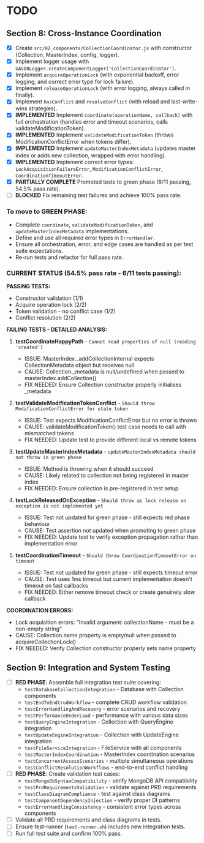 # TODO

## Section 8: Cross-Instance Coordination

- [x] Create `src/02_components/CollectionCoordinator.js` with constructor (Collection, MasterIndex, config, logger).
- [x] Implement logger usage with `GASDBLogger.createComponentLogger('CollectionCoordinator')`.
- [x] Implement `acquireOperationLock` (with exponential backoff, error logging, and correct error type for lock failure).
- [x] Implement `releaseOperationLock` (with error logging, always called in finally).
- [x] Implement `hasConflict` and `resolveConflict` (with reload and last-write-wins strategies).
- [x] **IMPLEMENTED** Implement `coordinate(operationName, callback)` with full orchestration (handles error and timeout scenarios, calls validateModificationToken).
- [x] **IMPLEMENTED** Implement `validateModificationToken` (throws ModificationConflictError when tokens differ).
- [x] **IMPLEMENTED** Implement `updateMasterIndexMetadata` (updates master index or adds new collection, wrapped with error handling).
- [x] **IMPLEMENTED** Implement correct error types: `LockAcquisitionFailureError`, `ModificationConflictError`, `CoordinationTimeoutError`.
- [x] **PARTIALLY COMPLETE** Promoted tests to green phase (6/11 passing, 54.5% pass rate).
- [ ] **BLOCKED** Fix remaining test failures and achieve 100% pass rate.

### To move to GREEN PHASE:
- Complete `coordinate`, `validateModificationToken`, and `updateMasterIndexMetadata` implementations.
- Define and use all required error types in `ErrorHandler`.
- Ensure all orchestration, error, and edge cases are handled as per test suite expectations.
- Re-run tests and refactor for full pass rate.

### CURRENT STATUS (54.5% pass rate - 6/11 tests passing):
**PASSING TESTS:**
- Constructor validation (1/1)
- Acquire operation lock (2/2) 
- Token validation - no conflict case (1/2)
- Conflict resolution (2/2)

**FAILING TESTS - DETAILED ANALYSIS:**

1. **testCoordinateHappyPath** - `Cannot read properties of null (reading 'created')`
   - ISSUE: MasterIndex._addCollectionInternal expects CollectionMetadata object but receives null
   - CAUSE: Collection._metadata is null/undefined when passed to masterIndex.addCollection()
   - FIX NEEDED: Ensure Collection constructor properly initialises _metadata

2. **testValidateModificationTokenConflict** - `Should throw ModificationConflictError for stale token`
   - ISSUE: Test expects ModificationConflictError but no error is thrown
   - CAUSE: validateModificationToken() test case needs to call with mismatched tokens
   - FIX NEEDED: Update test to provide different local vs remote tokens

3. **testUpdateMasterIndexMetadata** - `updateMasterIndexMetadata should not throw in green phase`
   - ISSUE: Method is throwing when it should succeed
   - CAUSE: Likely related to collection not being registered in master index
   - FIX NEEDED: Ensure collection is pre-registered in test setup

4. **testLockReleasedOnException** - `Should throw as lock release on exception is not implemented yet`
   - ISSUE: Test not updated for green phase - still expects red phase behaviour
   - CAUSE: Test assertion not updated when promoting to green phase
   - FIX NEEDED: Update test to verify exception propagation rather than implementation error

5. **testCoordinationTimeout** - `Should throw CoordinationTimeoutError on timeout`
   - ISSUE: Test not updated for green phase - still expects timeout error
   - CAUSE: Test uses 1ms timeout but current implementation doesn't timeout on fast callbacks
   - FIX NEEDED: Either remove timeout check or create genuinely slow callback

**COORDINATION ERRORS:**
- Lock acquisition errors: "Invalid argument: collectionName - must be a non-empty string"
- CAUSE: Collection.name property is empty/null when passed to acquireCollectionLock()
- FIX NEEDED: Verify Collection constructor properly sets name property

## Section 9: Integration and System Testing

- [ ] **RED PHASE**: Assemble full integration test suite covering:
  - `testDatabaseCollectionIntegration` - Database with Collection components
  - `testEndToEndCrudWorkflow` - complete CRUD workflow validation
  - `testErrorHandlingAndRecovery` - error scenarios and recovery
  - `testPerformanceUnderLoad` - performance with various data sizes
  - `testQueryEngineIntegration` - Collection with QueryEngine integration
  - `testUpdateEngineIntegration` - Collection with UpdateEngine integration
  - `testFileServiceIntegration` - FileService with all components
  - `testMasterIndexCoordination` - MasterIndex coordination scenarios
  - `testConcurrentAccessScenarios` - multiple simultaneous operations
  - `testConflictResolutionWorkflows` - end-to-end conflict handling
- [ ] **RED PHASE**: Create validation test cases:
  - `testMongoDbSyntaxCompatibility` - verify MongoDB API compatibility
  - `testPrdRequirementsValidation` - validate against PRD requirements
  - `testClassDiagramCompliance` - test against class diagrams
  - `testComponentDependencyInjection` - verify proper DI patterns
  - `testErrorHandlingConsistency` - consistent error types across components
- [ ] Validate all PRD requirements and class diagrams in tests.
- [ ] Ensure test-runner (`test-runner.sh`) includes new integration tests.
- [ ] Run full test suite and confirm 100% pass.
